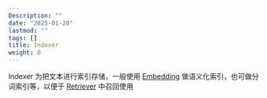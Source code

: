 ```yaml
---
Description: ""
date: "2025-01-20"
lastmod: ""
tags: []
title: Indexer
weight: 0
---
```


Indexer 为把文本进行索引存储，一般使用 [Embedding](/zh/docs/eino/ecosystem_integration/embedding) 做语义化索引，也可做分词索引等，以便于 [Retriever](/zh/docs/eino/ecosystem_integration/retriever) 中召回使用

